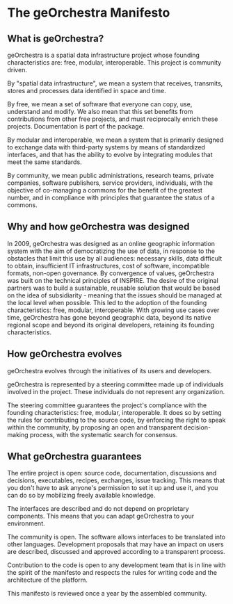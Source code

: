 # The geOrchestra Manifesto

## What is geOrchestra?

geOrchestra is a spatial data infrastructure project whose founding characteristics are: free, modular, interoperable. This project is community driven.

By "spatial data infrastructure", we mean a system that receives, transmits, stores and processes data identified in space and time.

By free, we mean a set of software that everyone can copy, use, understand and modify. We also mean that this set benefits from contributions from other free projects, and must reciprocally enrich these projects. Documentation is part of the package.

By modular and interoperable, we mean a system that is primarily designed to exchange data with third-party systems by means of standardized interfaces, and that has the ability to evolve by integrating modules that meet the same standards.

By community, we mean public administrations, research teams, private companies, software publishers, service providers, individuals, with the objective of co-managing a commons for the benefit of the greatest number, and in compliance with principles that guarantee the status of a commons.


## Why and how geOrchestra was designed

In 2009, geOrchestra was designed as an online geographic information system with the aim of democratizing the use of data, in response to the obstacles that limit this use by all audiences: necessary skills, data difficult to obtain, insufficient IT infrastructures, cost of software, incompatible formats, non-open governance. By convergence of values, geOrchestra was built on the technical principles of INSPIRE. The desire of the original partners was to build a sustainable, reusable solution that would be based on the idea of subsidiarity - meaning that the issues should be managed at the local level when possible. This led to the adoption of the founding characteristics: free, modular, interoperable. With growing use cases over time, geOrchestra has gone beyond geographic data, beyond its native regional scope and beyond its original developers, retaining its founding characteristics.

## How geOrchestra evolves

geOrchestra evolves through the initiatives of its users and developers.

geOrchestra is represented by a steering committee made up of individuals involved in the project. These individuals do not represent any organization. 

The steering committee guarantees the project's compliance with the founding characteristics: free, modular, interoperable. It does so by setting the rules for contributing to the source code, by enforcing the right to speak within the community, by proposing an open and transparent decision-making process, with the systematic search for consensus.

## What geOrchestra guarantees

The entire project is open: source code, documentation, discussions and decisions, executables, recipes, exchanges, issue tracking. This means that you don't have to ask anyone's permission to set it up and use it, and you can do so by mobilizing freely available knowledge.

The interfaces are described and do not depend on proprietary components. This means that you can adapt geOrchestra to your environment.

The community is open. The software allows interfaces to be translated into other languages. Development proposals that may have an impact on users are described, discussed and approved according to a transparent process.

Contribution to the code is open to any development team that is in line with the spirit of the manifesto and respects the rules for writing code and the architecture of the platform.

This manifesto is reviewed once a year by the assembled community.
